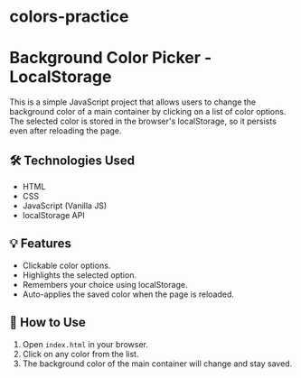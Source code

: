 # colors-practice

# Background Color Picker - LocalStorage

This is a simple JavaScript project that allows users to change the background color of a main container by clicking on a list of color options. The selected color is stored in the browser's localStorage, so it persists even after reloading the page.

## 🛠️ Technologies Used
- HTML
- CSS
- JavaScript (Vanilla JS)
- localStorage API

## 💡 Features
- Clickable color options.
- Highlights the selected option.
- Remembers your choice using localStorage.
- Auto-applies the saved color when the page is reloaded.

## 🚀 How to Use
1. Open `index.html` in your browser.
2. Click on any color from the list.
3. The background color of the main container will change and stay saved.